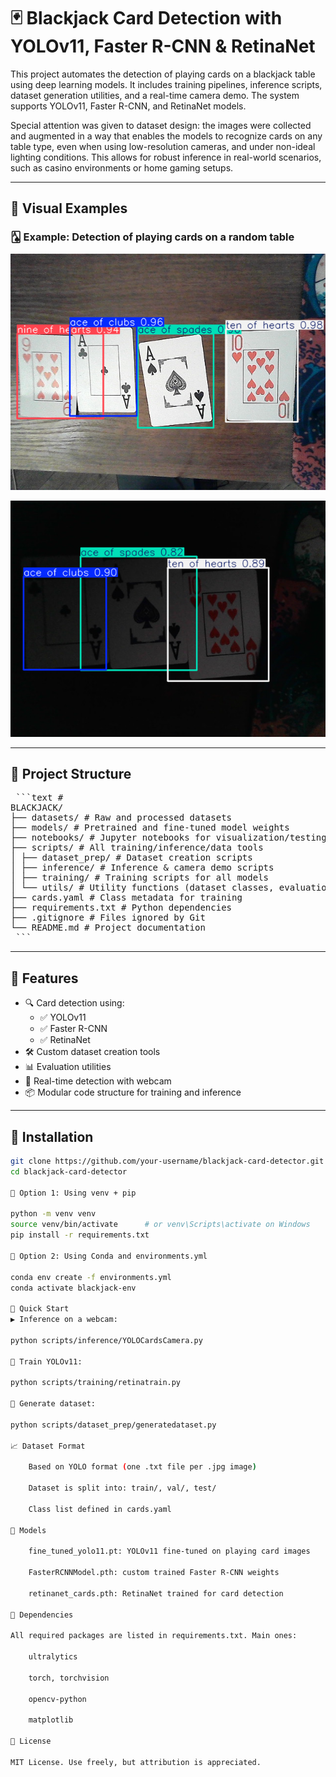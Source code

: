 # 🃏 Blackjack Card Detection with YOLOv11, Faster R-CNN & RetinaNet

This project automates the detection of playing cards on a blackjack table using deep learning models. It includes training pipelines, inference scripts, dataset generation utilities, and a real-time camera demo. The system supports YOLOv11, Faster R-CNN, and RetinaNet models.

Special attention was given to dataset design: the images were collected and augmented in a way that enables the models to recognize cards on any table type, even when using low-resolution cameras, and under non-ideal lighting conditions. This allows for robust inference in real-world scenarios, such as casino environments or home gaming setups.

---

## 🔎 Visual Examples

### 🂡 Example: Detection of playing cards on a random table

![normal circumstances](docs/under_normal_circumstances.png)

![in unforeseen circumstances](docs/in_the_dark.png)

---

## 📂 Project Structure
<pre lang="text"> ```text #
BLACKJACK/
├── datasets/ # Raw and processed datasets
├── models/ # Pretrained and fine-tuned model weights
├── notebooks/ # Jupyter notebooks for visualization/testing
├── scripts/ # All training/inference/data tools
│ ├── dataset_prep/ # Dataset creation scripts
│ ├── inference/ # Inference & camera demo scripts
│ ├── training/ # Training scripts for all models
│ └── utils/ # Utility functions (dataset classes, evaluation, etc.)
├── cards.yaml # Class metadata for training
├── requirements.txt # Python dependencies
├── .gitignore # Files ignored by Git
└── README.md # Project documentation
 ``` </pre>

---

## 🚀 Features

- 🔍 Card detection using:
  - ✅ YOLOv11
  - ✅ Faster R-CNN
  - ✅ RetinaNet
- 🛠 Custom dataset creation tools
- 📊 Evaluation utilities
- 🎥 Real-time detection with webcam
- 📦 Modular code structure for training and inference

---

## 🔧 Installation

```bash
git clone https://github.com/your-username/blackjack-card-detector.git
cd blackjack-card-detector

🔹 Option 1: Using venv + pip

python -m venv venv
source venv/bin/activate      # or venv\Scripts\activate on Windows
pip install -r requirements.txt

🔹 Option 2: Using Conda and environments.yml

conda env create -f environments.yml
conda activate blackjack-env  

🏁 Quick Start
▶️ Inference on a webcam:

python scripts/inference/YOLOCardsCamera.py

🧠 Train YOLOv11:

python scripts/training/retinatrain.py

🧰 Generate dataset:

python scripts/dataset_prep/generatedataset.py

📈 Dataset Format

    Based on YOLO format (one .txt file per .jpg image)

    Dataset is split into: train/, val/, test/

    Class list defined in cards.yaml

🧠 Models

    fine_tuned_yolo11.pt: YOLOv11 fine-tuned on playing card images

    FasterRCNNModel.pth: custom trained Faster R-CNN weights

    retinanet_cards.pth: RetinaNet trained for card detection

🤖 Dependencies

All required packages are listed in requirements.txt. Main ones:

    ultralytics

    torch, torchvision

    opencv-python

    matplotlib

📄 License

MIT License. Use freely, but attribution is appreciated.